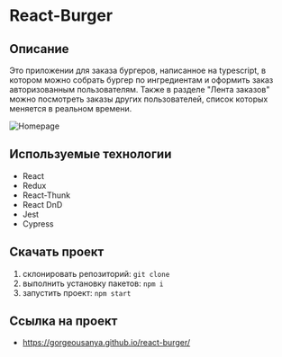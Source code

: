 # React-Burger

## Описание

Это приложении для заказа бургеров, написанное на typescript, в котором можно собрать бургер 
по ингредиентам и оформить заказ авторизованным пользователям. Также в разделе "Лента заказов" можно посмотреть заказы других пользователей, список которых меняется в реальном времени.

![Homepage](https://imgur.com/0RmBWXZ)

## Используемые технологии
- React
- Redux
- React-Thunk
- React DnD
- Jest
- Cypress

## Скачать проект
1. склонировать репозиторий: `git clone`
2. выполнить установку пакетов: `npm i`
3. запустить проект: `npm start`

## Ссылка на проект 
- https://gorgeousanya.github.io/react-burger/
